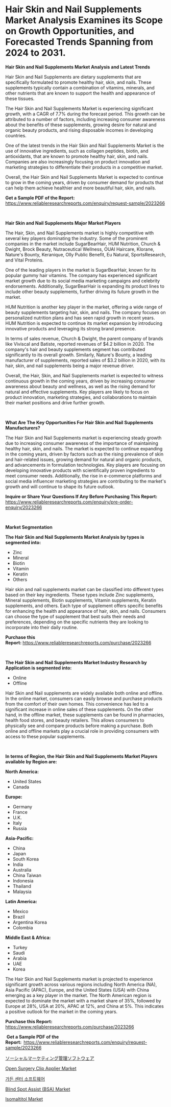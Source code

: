 <p><h1>Hair Skin and Nail Supplements Market Analysis Examines its Scope on Growth Opportunities, and Forecasted Trends Spanning from 2024 to 2031.</h1></p><p><strong>Hair Skin and Nail Supplements Market Analysis and Latest Trends</strong></p>
<p><p>Hair Skin and Nail Supplements are dietary supplements that are specifically formulated to promote healthy hair, skin, and nails. These supplements typically contain a combination of vitamins, minerals, and other nutrients that are known to support the health and appearance of these tissues.</p><p>The Hair Skin and Nail Supplements Market is experiencing significant growth, with a CAGR of 7.7% during the forecast period. This growth can be attributed to a number of factors, including increasing consumer awareness about the benefits of these supplements, growing desire for natural and organic beauty products, and rising disposable incomes in developing countries.</p><p>One of the latest trends in the Hair Skin and Nail Supplements Market is the use of innovative ingredients, such as collagen peptides, biotin, and antioxidants, that are known to promote healthy hair, skin, and nails. Companies are also increasingly focusing on product innovation and marketing strategies to differentiate their products in a competitive market.</p><p>Overall, the Hair Skin and Nail Supplements Market is expected to continue to grow in the coming years, driven by consumer demand for products that can help them achieve healthier and more beautiful hair, skin, and nails.</p></p>
<p><strong>Get a Sample PDF of the Report:&nbsp;</strong> <a href="https://www.reliableresearchreports.com/enquiry/request-sample/2023266">https://www.reliableresearchreports.com/enquiry/request-sample/2023266</a></p>
<p>&nbsp;</p>
<p><strong>Hair Skin and Nail Supplements Major Market Players</strong></p>
<p><p>The Hair, Skin, and Nail Supplements market is highly competitive with several key players dominating the industry. Some of the prominent companies in the market include SugarBearHair, HUM Nutrition, Church & Dwight, Brock Beauty, Nutraceutical Wellness, OUAI Haircare, Klorane, Nature's Bounty, Keranique, Olly Public Benefit, Eu Natural, SportsResearch, and Vital Proteins.</p><p>One of the leading players in the market is SugarBearHair, known for its popular gummy hair vitamins. The company has experienced significant market growth due to its social media marketing campaigns and celebrity endorsements. Additionally, SugarBearHair is expanding its product lines to include other beauty supplements, further driving its future growth in the market.</p><p>HUM Nutrition is another key player in the market, offering a wide range of beauty supplements targeting hair, skin, and nails. The company focuses on personalized nutrition plans and has seen rapid growth in recent years. HUM Nutrition is expected to continue its market expansion by introducing innovative products and leveraging its strong brand presence.</p><p>In terms of sales revenue, Church & Dwight, the parent company of brands like Viviscal and Batiste, reported revenues of $4.2 billion in 2020. The company's hair and beauty supplements segment has contributed significantly to its overall growth. Similarly, Nature's Bounty, a leading manufacturer of supplements, reported sales of $3.2 billion in 2020, with its hair, skin, and nail supplements being a major revenue driver.</p><p>Overall, the Hair, Skin, and Nail Supplements market is expected to witness continuous growth in the coming years, driven by increasing consumer awareness about beauty and wellness, as well as the rising demand for natural and effective supplements. Key players are likely to focus on product innovation, marketing strategies, and collaborations to maintain their market positions and drive further growth.</p></p>
<p>&nbsp;</p>
<p><strong>What Are The Key Opportunities For Hair Skin and Nail Supplements Manufacturers?</strong></p>
<p><p>The Hair Skin and Nail Supplements market is experiencing steady growth due to increasing consumer awareness of the importance of maintaining healthy hair, skin, and nails. The market is expected to continue expanding in the coming years, driven by factors such as the rising prevalence of skin and hair-related issues, growing demand for natural and organic products, and advancements in formulation technologies. Key players are focusing on developing innovative products with scientifically proven ingredients to meet consumer needs. Additionally, the rise in e-commerce platforms and social media influencer marketing strategies are contributing to the market's growth and will continue to shape its future outlook.</p></p>
<p><strong>Inquire or Share Your Questions If Any Before Purchasing This Report:</strong> <a href="https://www.reliableresearchreports.com/enquiry/pre-order-enquiry/2023266">https://www.reliableresearchreports.com/enquiry/pre-order-enquiry/2023266</a></p>
<p>&nbsp;</p>
<p><strong>Market Segmentation</strong></p>
<p><strong>The Hair Skin and Nail Supplements Market Analysis by types is segmented into:</strong></p>
<p><ul><li>Zinc</li><li>Mineral</li><li>Biotin</li><li>Vitamin</li><li>Keratin</li><li>Others</li></ul></p>
<p><p>Hair skin and nail supplements market can be classified into different types based on their key ingredients. These types include Zinc supplements, Mineral supplements, Biotin supplements, Vitamin supplements, Keratin supplements, and others. Each type of supplement offers specific benefits for enhancing the health and appearance of hair, skin, and nails. Consumers can choose the type of supplement that best suits their needs and preferences, depending on the specific nutrients they are looking to incorporate into their daily routine.</p></p>
<p><strong>Purchase this Report:&nbsp;</strong><a href="https://www.reliableresearchreports.com/purchase/2023266">https://www.reliableresearchreports.com/purchase/2023266</a></p>
<p>&nbsp;</p>
<p><strong>The Hair Skin and Nail Supplements Market Industry Research by Application is segmented into:</strong></p>
<p><ul><li>Online</li><li>Offline</li></ul></p>
<p><p>Hair Skin and Nail supplements are widely available both online and offline. In the online market, consumers can easily browse and purchase products from the comfort of their own homes. This convenience has led to a significant increase in online sales of these supplements. On the other hand, in the offline market, these supplements can be found in pharmacies, health food stores, and beauty retailers. This allows consumers to physically see and compare products before making a purchase. Both online and offline markets play a crucial role in providing consumers with access to these popular supplements.</p></p>
<p>&nbsp;</p>
<p><strong>In terms of Region, the Hair Skin and Nail Supplements Market Players available by Region are:</strong></p>
<p>
    <p> <strong> North America: </strong>
        <ul>
            <li>United States</li>
            <li>Canada</li>
        </ul>
        </p> 
    <p> <strong> Europe: </strong>
        <ul>
            <li>Germany</li>
            <li>France</li>
            <li>U.K.</li>
            <li>Italy</li>
            <li>Russia</li>
        </ul>
        </p> 
    <p> <strong> Asia-Pacific: </strong>
        <ul>
            <li>China</li>
            <li>Japan</li>
            <li>South Korea</li>
            <li>India</li>
            <li>Australia</li>
            <li>China Taiwan</li>
            <li>Indonesia</li>
            <li>Thailand</li>
            <li>Malaysia</li>
        </ul>
        </p> 
    <p> <strong> Latin America: </strong>
        <ul>
            <li>Mexico</li>
            <li>Brazil</li>
            <li>Argentina Korea</li>
            <li>Colombia</li>
        </ul>
        </p> 
    <p> <strong> Middle East & Africa: </strong>
        <ul>
            <li>Turkey</li>
            <li>Saudi</li>
            <li>Arabia</li>
            <li>UAE</li>
            <li>Korea</li>
        </ul>
    </p>
    </p>
<p><p>The Hair Skin and Nail Supplements market is projected to experience significant growth across various regions including North America (NA), Asia Pacific (APAC), Europe, and the United States (USA) with China emerging as a key player in the market. The North American region is expected to dominate the market with a market share of 35%, followed by Europe at 28%, USA at 20%, APAC at 12%, and China at 5%. This indicates a positive outlook for the market in the coming years.</p></p>
<p><strong>Purchase this Report: </strong><a href="https://www.reliableresearchreports.com/purchase/2023266">https://www.reliableresearchreports.com/purchase/2023266</a></p>
<p>&nbsp;<strong>Get a Sample PDF of the Report:&nbsp;&nbsp;</strong><a href="https://www.reliableresearchreports.com/enquiry/request-sample/2023266">https://www.reliableresearchreports.com/enquiry/request-sample/2023266</a></p>
<p><strong></strong></p>
<p><p><a href="https://medium.com/@skylardaniel70/%E3%82%BD%E3%83%BC%E3%82%B7%E3%83%A3%E3%83%AB%E3%83%9E%E3%83%BC%E3%82%B1%E3%83%86%E3%82%A3%E3%83%B3%E3%82%B0%E7%AE%A1%E7%90%86%E3%82%BD%E3%83%95%E3%83%88%E3%82%A6%E3%82%A7%E3%82%A2%E5%B8%82%E5%A0%B4%E3%83%AC%E3%83%9D%E3%83%BC%E3%83%88%E3%81%AF-%E3%81%93%E3%81%AE%E5%B8%82%E5%A0%B4%E3%81%AE%E6%9C%80%E6%96%B0%E3%81%AE%E3%83%88%E3%83%AC%E3%83%B3%E3%83%89%E3%81%A8%E6%88%90%E9%95%B7%E6%A9%9F%E4%BC%9A%E3%82%92%E6%98%8E%E3%82%89%E3%81%8B%E3%81%AB%E3%81%97%E3%81%A6%E3%81%84%E3%81%BE%E3%81%99-s%C5%8Dsharum%C4%81ketingu-kanri-sofutowea-shij%C5%8D-e4976a43ff5d">ソーシャルマーケティング管理ソフトウェア</a></p><p><a href="https://github.com/johnbach50/Market-Research-Report-List-2/blob/main/open-surgery-clip-applier-market.md">Open Surgery Clip Applier Market</a></p><p><a href="https://medium.com/@kennyhtyeller0787/%EC%A0%95%EC%9B%90-%EC%84%BC%ED%84%B0-%EC%86%8C%ED%94%84%ED%8A%B8%EC%9B%A8%EC%96%B4-%EC%8B%9C%EC%9E%A5-%EC%A0%84%EB%A7%9D-%EC%82%B0%EC%97%85-%EA%B0%9C%EC%9A%94-%EB%B0%8F-%EC%98%88%EC%B8%A1-2024%EB%85%84%EB%B6%80%ED%84%B0-2031%EB%85%84%EA%B9%8C%EC%A7%80-da7a8db1256e">가든 센터 소프트웨어</a></p><p><a href="https://view.publitas.com/reportprime-1/blind-spot-assist-bsa-market-offer-valuable-insights-into-market-size-market-share-market-trends-and-projections-spanning-from-2024-to-2031/">Blind Spot Assist (BSA) Market</a></p><p><a href="https://meowing-lemming-dd3.notion.site/Isomaltitol-Market-with-the-goal-of-estimating-the-market-size-and-future-growth-potential-of-variou-a5e2531dcd1b4725b17ea93c564e0504">Isomaltitol Market</a></p></p>
